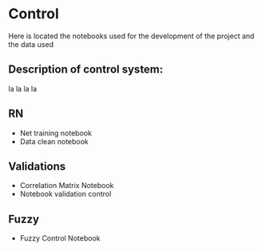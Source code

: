 # Control
Here is located the notebooks used for the development of the project and the data used

## Description of control system:
la la la la

## RN
- Net training notebook
- Data clean notebook
## Validations
- Correlation Matrix Notebook
- Notebook validation control
## Fuzzy
- Fuzzy Control Notebook
